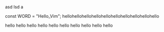 asd
 lsd
a

const WORD = "Hello_Vim";
hellohellohellohellohellohellohellohellohellohello

hello
hello
hello
hello
hello
hello
hello
hello
hello
hello
